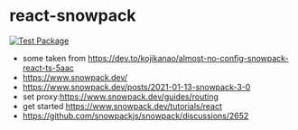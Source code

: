 # react-snowpack

[![Test Package](https://github.com/Nexysweb/react-snowpack/actions/workflows/yarn.yml/badge.svg)](https://github.com/Nexysweb/react-snowpack/actions/workflows/yarn.yml)

* some taken from https://dev.to/kojikanao/almost-no-config-snowpack-react-ts-5aac
* https://www.snowpack.dev/
* https://www.snowpack.dev/posts/2021-01-13-snowpack-3-0
* set proxy:https://www.snowpack.dev/guides/routing
* get started https://www.snowpack.dev/tutorials/react
* https://github.com/snowpackjs/snowpack/discussions/2652
